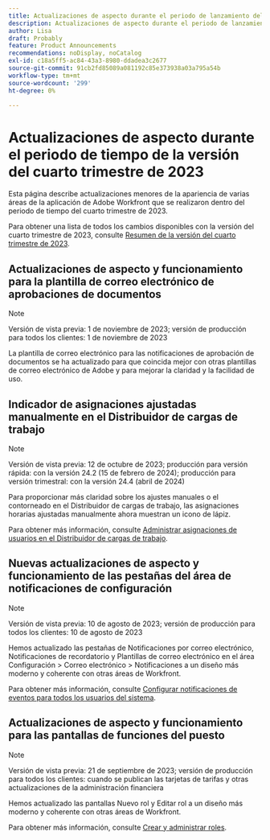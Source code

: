 ```yaml
---
title: Actualizaciones de aspecto durante el periodo de lanzamiento del cuarto trimestre de 2023
description: Actualizaciones de aspecto durante el periodo de lanzamiento del cuarto trimestre de 2023
author: Lisa
draft: Probably
feature: Product Announcements
recommendations: noDisplay, noCatalog
exl-id: c18a5ff5-ac84-43a3-8980-ddadea3c2677
source-git-commit: 91cb2fd85089a081192c85e373938a03a795a54b
workflow-type: tm+mt
source-wordcount: '299'
ht-degree: 0%

---
```


# Actualizaciones de aspecto durante el periodo de tiempo de la versión del cuarto trimestre de 2023

Esta página describe actualizaciones menores de la apariencia de varias áreas de la aplicación de Adobe Workfront que se realizaron dentro del periodo de tiempo del cuarto trimestre de 2023.

Para obtener una lista de todos los cambios disponibles con la versión del cuarto trimestre de 2023, consulte [Resumen de la versión del cuarto trimestre de 2023](/help/quicksilver/product-announcements/product-releases/23-q4-release-activity/23-q4-release-overview.md).

## Actualizaciones de aspecto y funcionamiento para la plantilla de correo electrónico de aprobaciones de documentos

>[!NOTE]
>
>Versión de vista previa: 1 de noviembre de 2023; versión de producción para todos los clientes: 1 de noviembre de 2023

La plantilla de correo electrónico para las notificaciones de aprobación de documentos se ha actualizado para que coincida mejor con otras plantillas de correo electrónico de Adobe y para mejorar la claridad y la facilidad de uso.

## Indicador de asignaciones ajustadas manualmente en el Distribuidor de cargas de trabajo

>[!NOTE]
>
>Versión de vista previa: 12 de octubre de 2023; producción para versión rápida: con la versión 24.2 (15 de febrero de 2024); producción para versión trimestral: con la versión 24.4 (abril de 2024)

Para proporcionar más claridad sobre los ajustes manuales o el contorneado en el Distribuidor de cargas de trabajo, las asignaciones horarias ajustadas manualmente ahora muestran un icono de lápiz.

Para obtener más información, consulte [Administrar asignaciones de usuarios en el Distribuidor de cargas de trabajo](/help/quicksilver/resource-mgmt/workload-balancer/manage-user-allocations-workload-balancer.md).

## Nuevas actualizaciones de aspecto y funcionamiento de las pestañas del área de notificaciones de configuración

>[!NOTE]
>
>Versión de vista previa: 10 de agosto de 2023; versión de producción para todos los clientes: 10 de agosto de 2023

Hemos actualizado las pestañas de Notificaciones por correo electrónico, Notificaciones de recordatorio y Plantillas de correo electrónico en el área Configuración > Correo electrónico > Notificaciones a un diseño más moderno y coherente con otras áreas de Workfront.

Para obtener más información, consulte [Configurar notificaciones de eventos para todos los usuarios del sistema](/help/quicksilver/administration-and-setup/manage-workfront/emails/configure-event-notifications-for-everyone-in-the-system.md).

## Actualizaciones de aspecto y funcionamiento para las pantallas de funciones del puesto

>[!NOTE]
>
>Versión de vista previa: 21 de septiembre de 2023; versión de producción para todos los clientes: cuando se publican las tarjetas de tarifas y otras actualizaciones de la administración financiera

Hemos actualizado las pantallas Nuevo rol y Editar rol a un diseño más moderno y coherente con otras áreas de Workfront.

Para obtener más información, consulte [Crear y administrar roles](/help/quicksilver/administration-and-setup/set-up-workfront/organizational-setup/create-manage-job-roles.md).
